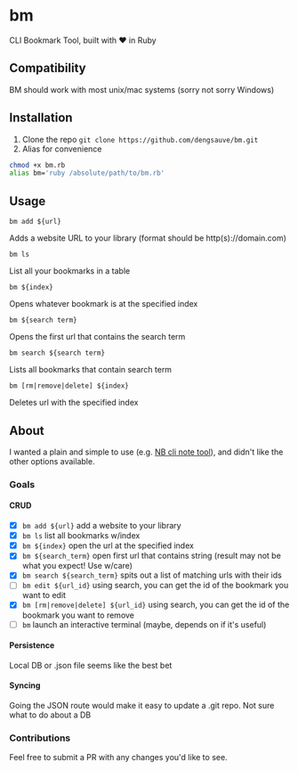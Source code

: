 # bm
CLI Bookmark Tool, built with ❤️ in Ruby

## Compatibility
BM should work with most unix/mac systems (sorry not sorry Windows)

## Installation

1. Clone the repo `git clone https://github.com/dengsauve/bm.git`
2. Alias for convenience

```bash
chmod +x bm.rb
alias bm='ruby /absolute/path/to/bm.rb'
```


## Usage

`bm add ${url}`

Adds a website URL to your library (format should be http(s)://domain.com)

`bm ls`

List all your bookmarks in a table

`bm ${index}`

Opens whatever bookmark is at the specified index

`bm ${search term}`

Opens the first url that contains the search term

`bm search ${search term}`

Lists all bookmarks that contain search term

`bm [rm|remove|delete] ${index}`

Deletes url with the specified index

## About

I wanted a plain and simple to use (e.g. [NB cli note tool](https://github.com/xwmx/nb)), and didn't like the other options available.

### Goals

#### CRUD

- [x] `bm add ${url}` add a website to your library
- [x] `bm ls` list all bookmarks w/index
- [x] `bm ${index}` open the url at the specified index
- [x] `bm ${search_term}` open first url that contains string (result may not be what you expect! Use w/care)
- [x] `bm search ${search_term}` spits out a list of matching urls with their ids
- [ ] `bm edit ${url_id}` using search, you can get the id of the bookmark you want to edit
- [x] `bm [rm|remove|delete] ${url_id}` using search, you can get the id of the bookmark you want to remove
- [ ] `bm` launch an interactive terminal (maybe, depends on if it's useful)

#### Persistence

Local DB or .json file seems like the best bet

#### Syncing

Going the JSON route would make it easy to update a .git repo. Not sure what to do about a DB

### Contributions

Feel free to submit a PR with any changes you'd like to see.
